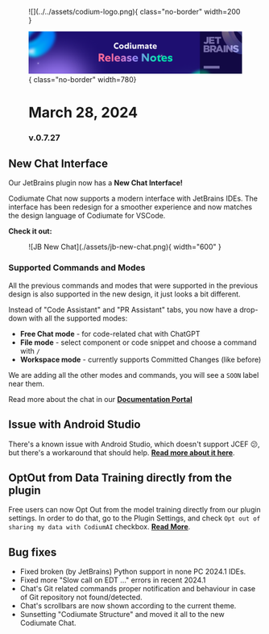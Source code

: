 <figure markdown="1">
![](../../assets/codium-logo.png){ class="no-border" width=200 }

![](../../assets/JetBrains%20release%20notes.png){ class="no-border" width=780}
# March 28, 2024
### v.0.7.27
</figure>

## New Chat Interface

Our JetBrains plugin now has a **New Chat Interface!**

Codiumate Chat now supports a modern interface with JetBrains IDEs. The interface has been redesign for a smoother experience and now matches the design language of Codiumate for VSCode.

**Check it out:**

<figure markdown="1">
![JB New Chat](./assets/jb-new-chat.png){ width="600" }
</figure>

### Supported Commands and Modes

All the previous commands and modes that were supported in the previous design is also supported in the new design, it just looks a bit different.

Instead of "Code Assistant" and "PR Assistant" tabs, you now have a drop-down with all the supported modes:

- **Free Chat mode** - for code-related chat with ChatGPT
- **File mode** - select component or code snippet and choose a command with `/`
- **Workspace mode** - currently supports Committed Changes (like before)

We are adding all the other modes and commands, you will see a `SOON` label near them.

Read more about the chat in our **[Documentation Portal](https://codiumate-docs.codium.ai/chat/)**

## Issue with Android Studio

There's a known issue with Android Studio, which doesn't support JCEF 😕, but there's a workaround that should help. **[Read more about it here](http://codiumate-docs.codium.ai/installation/jetbrains/#android-studio-support-jcef)**.

## OptOut from Data Training directly from the plugin

Free users can now Opt Out from the model training directly from our plugin settings. In order to do that, go to the Plugin Settings, and check `Opt out of sharing my data with CodiumAI` checkbox. **[Read More](http://codiumate-docs.codium.ai/installation/opt-out/)**.

## Bug fixes

- Fixed broken (by JetBrains) Python support in none PC 2024.1 IDEs.
- Fixed more "Slow call on EDT ..." errors in recent 2024.1
- Chat's Git related commands proper notification and behaviour in case of Git repository not found/detected.
- Chat's scrollbars are now shown according to the current theme.
- Sunsetting "Codiumate Structure" and moved it all to the new Codiumate Chat.